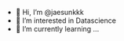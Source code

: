 - 👋 Hi, I’m @jaesunkkk
- 👀 I’m interested in Datascience
- 🌱 I’m currently learning ...


<!---
jaesunkkk/jaesunkkk is a ✨ special ✨ repository because its `README.md` (this file) appears on your GitHub profile.
You can click the Preview link to take a look at your changes.
--->
